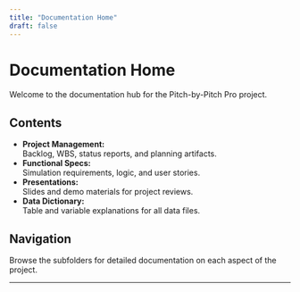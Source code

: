 ```yaml
---
title: "Documentation Home"
draft: false
---
```


# Documentation Home

Welcome to the documentation hub for the Pitch-by-Pitch Pro project.

## Contents

- **Project Management:**  
  Backlog, WBS, status reports, and planning artifacts.
- **Functional Specs:**  
  Simulation requirements, logic, and user stories.
- **Presentations:**  
  Slides and demo materials for project reviews.
- **Data Dictionary:**  
  Table and variable explanations for all data files.

## Navigation

Browse the subfolders for detailed documentation on each aspect of the project.

---
